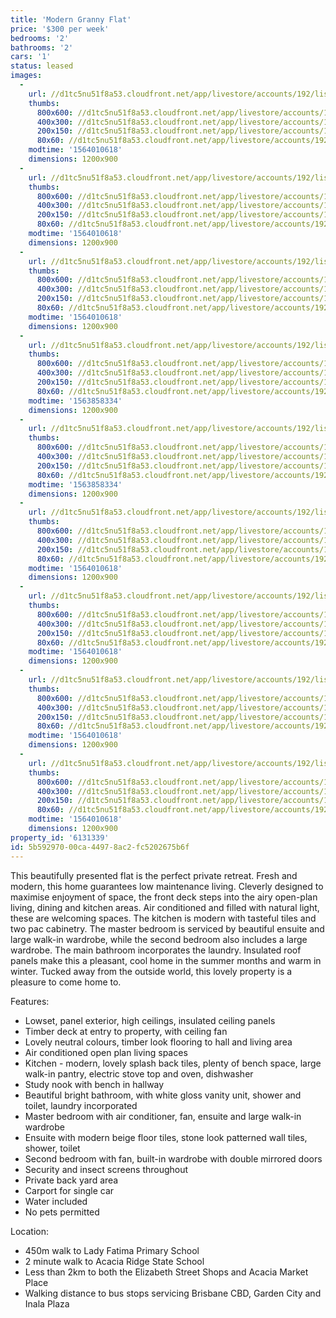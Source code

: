 ```yaml
---
title: 'Modern Granny Flat'
price: '$300 per week'
bedrooms: '2'
bathrooms: '2'
cars: '1'
status: leased
images:
  -
    url: //d1tc5nu51f8a53.cloudfront.net/app/livestore/accounts/192/listings/1998680/images/Watson-397b-Front-Da_6a6d-b156-020e-5ee2-4f89-7bef-1200-4d90_20190723025459.jpg
    thumbs:
      800x600: //d1tc5nu51f8a53.cloudfront.net/app/livestore/accounts/192/listings/1998680/images/Watson-397b-Front-Da_6a6d-b156-020e-5ee2-4f89-7bef-1200-4d90_20190723025459_800x600.jpg
      400x300: //d1tc5nu51f8a53.cloudfront.net/app/livestore/accounts/192/listings/1998680/images/Watson-397b-Front-Da_6a6d-b156-020e-5ee2-4f89-7bef-1200-4d90_20190723025459_400x300.jpg
      200x150: //d1tc5nu51f8a53.cloudfront.net/app/livestore/accounts/192/listings/1998680/images/Watson-397b-Front-Da_6a6d-b156-020e-5ee2-4f89-7bef-1200-4d90_20190723025459_200x150.jpg
      80x60: //d1tc5nu51f8a53.cloudfront.net/app/livestore/accounts/192/listings/1998680/images/Watson-397b-Front-Da_6a6d-b156-020e-5ee2-4f89-7bef-1200-4d90_20190723025459_80x60.jpg
    modtime: '1564010618'
    dimensions: 1200x900
  -
    url: //d1tc5nu51f8a53.cloudfront.net/app/livestore/accounts/192/listings/1998680/images/Watson-397b-Deck-Day_b916-464b-9792-1d58-bb45-b9df-90f4-da02_20190723025433.jpg
    thumbs:
      800x600: //d1tc5nu51f8a53.cloudfront.net/app/livestore/accounts/192/listings/1998680/images/Watson-397b-Deck-Day_b916-464b-9792-1d58-bb45-b9df-90f4-da02_20190723025433_800x600.jpg
      400x300: //d1tc5nu51f8a53.cloudfront.net/app/livestore/accounts/192/listings/1998680/images/Watson-397b-Deck-Day_b916-464b-9792-1d58-bb45-b9df-90f4-da02_20190723025433_400x300.jpg
      200x150: //d1tc5nu51f8a53.cloudfront.net/app/livestore/accounts/192/listings/1998680/images/Watson-397b-Deck-Day_b916-464b-9792-1d58-bb45-b9df-90f4-da02_20190723025433_200x150.jpg
      80x60: //d1tc5nu51f8a53.cloudfront.net/app/livestore/accounts/192/listings/1998680/images/Watson-397b-Deck-Day_b916-464b-9792-1d58-bb45-b9df-90f4-da02_20190723025433_80x60.jpg
    modtime: '1564010618'
    dimensions: 1200x900
  -
    url: //d1tc5nu51f8a53.cloudfront.net/app/livestore/accounts/192/listings/1998680/images/Watson-397b-Dining-D_a399-b9e7-3988-5a01-c847-ac08-7f37-4072_20190723025435.jpg
    thumbs:
      800x600: //d1tc5nu51f8a53.cloudfront.net/app/livestore/accounts/192/listings/1998680/images/Watson-397b-Dining-D_a399-b9e7-3988-5a01-c847-ac08-7f37-4072_20190723025435_800x600.jpg
      400x300: //d1tc5nu51f8a53.cloudfront.net/app/livestore/accounts/192/listings/1998680/images/Watson-397b-Dining-D_a399-b9e7-3988-5a01-c847-ac08-7f37-4072_20190723025435_400x300.jpg
      200x150: //d1tc5nu51f8a53.cloudfront.net/app/livestore/accounts/192/listings/1998680/images/Watson-397b-Dining-D_a399-b9e7-3988-5a01-c847-ac08-7f37-4072_20190723025435_200x150.jpg
      80x60: //d1tc5nu51f8a53.cloudfront.net/app/livestore/accounts/192/listings/1998680/images/Watson-397b-Dining-D_a399-b9e7-3988-5a01-c847-ac08-7f37-4072_20190723025435_80x60.jpg
    modtime: '1564010618'
    dimensions: 1200x900
  -
    url: //d1tc5nu51f8a53.cloudfront.net/app/livestore/accounts/192/listings/1998680/images/Watson-397b-Kitchen2_3ab0-89e7-ef9d-1d59-a7c0-5e90-1c0a-1de8_20190723025439.jpg
    thumbs:
      800x600: //d1tc5nu51f8a53.cloudfront.net/app/livestore/accounts/192/listings/1998680/images/Watson-397b-Kitchen2_3ab0-89e7-ef9d-1d59-a7c0-5e90-1c0a-1de8_20190723025439_800x600.jpg
      400x300: //d1tc5nu51f8a53.cloudfront.net/app/livestore/accounts/192/listings/1998680/images/Watson-397b-Kitchen2_3ab0-89e7-ef9d-1d59-a7c0-5e90-1c0a-1de8_20190723025439_400x300.jpg
      200x150: //d1tc5nu51f8a53.cloudfront.net/app/livestore/accounts/192/listings/1998680/images/Watson-397b-Kitchen2_3ab0-89e7-ef9d-1d59-a7c0-5e90-1c0a-1de8_20190723025439_200x150.jpg
      80x60: //d1tc5nu51f8a53.cloudfront.net/app/livestore/accounts/192/listings/1998680/images/Watson-397b-Kitchen2_3ab0-89e7-ef9d-1d59-a7c0-5e90-1c0a-1de8_20190723025439_80x60.jpg
    modtime: '1563858334'
    dimensions: 1200x900
  -
    url: //d1tc5nu51f8a53.cloudfront.net/app/livestore/accounts/192/listings/1998680/images/Watson-397b-Kitchen-_f11b-bdb9-4791-6734-c9e0-058e-a03d-e474_20190723025442.jpg
    thumbs:
      800x600: //d1tc5nu51f8a53.cloudfront.net/app/livestore/accounts/192/listings/1998680/images/Watson-397b-Kitchen-_f11b-bdb9-4791-6734-c9e0-058e-a03d-e474_20190723025442_800x600.jpg
      400x300: //d1tc5nu51f8a53.cloudfront.net/app/livestore/accounts/192/listings/1998680/images/Watson-397b-Kitchen-_f11b-bdb9-4791-6734-c9e0-058e-a03d-e474_20190723025442_400x300.jpg
      200x150: //d1tc5nu51f8a53.cloudfront.net/app/livestore/accounts/192/listings/1998680/images/Watson-397b-Kitchen-_f11b-bdb9-4791-6734-c9e0-058e-a03d-e474_20190723025442_200x150.jpg
      80x60: //d1tc5nu51f8a53.cloudfront.net/app/livestore/accounts/192/listings/1998680/images/Watson-397b-Kitchen-_f11b-bdb9-4791-6734-c9e0-058e-a03d-e474_20190723025442_80x60.jpg
    modtime: '1563858334'
    dimensions: 1200x900
  -
    url: //d1tc5nu51f8a53.cloudfront.net/app/livestore/accounts/192/listings/1998680/images/Watson-397b-Living-D_f76a-81ef-74fd-08de-ba48-7292-3729-3660_20190723025437.jpg
    thumbs:
      800x600: //d1tc5nu51f8a53.cloudfront.net/app/livestore/accounts/192/listings/1998680/images/Watson-397b-Living-D_f76a-81ef-74fd-08de-ba48-7292-3729-3660_20190723025437_800x600.jpg
      400x300: //d1tc5nu51f8a53.cloudfront.net/app/livestore/accounts/192/listings/1998680/images/Watson-397b-Living-D_f76a-81ef-74fd-08de-ba48-7292-3729-3660_20190723025437_400x300.jpg
      200x150: //d1tc5nu51f8a53.cloudfront.net/app/livestore/accounts/192/listings/1998680/images/Watson-397b-Living-D_f76a-81ef-74fd-08de-ba48-7292-3729-3660_20190723025437_200x150.jpg
      80x60: //d1tc5nu51f8a53.cloudfront.net/app/livestore/accounts/192/listings/1998680/images/Watson-397b-Living-D_f76a-81ef-74fd-08de-ba48-7292-3729-3660_20190723025437_80x60.jpg
    modtime: '1564010618'
    dimensions: 1200x900
  -
    url: //d1tc5nu51f8a53.cloudfront.net/app/livestore/accounts/192/listings/1998680/images/Watson-397b-Bathroom_69d7-d23c-4aca-3a20-5218-9fa8-8f17-4747_20190723025447.jpg
    thumbs:
      800x600: //d1tc5nu51f8a53.cloudfront.net/app/livestore/accounts/192/listings/1998680/images/Watson-397b-Bathroom_69d7-d23c-4aca-3a20-5218-9fa8-8f17-4747_20190723025447_800x600.jpg
      400x300: //d1tc5nu51f8a53.cloudfront.net/app/livestore/accounts/192/listings/1998680/images/Watson-397b-Bathroom_69d7-d23c-4aca-3a20-5218-9fa8-8f17-4747_20190723025447_400x300.jpg
      200x150: //d1tc5nu51f8a53.cloudfront.net/app/livestore/accounts/192/listings/1998680/images/Watson-397b-Bathroom_69d7-d23c-4aca-3a20-5218-9fa8-8f17-4747_20190723025447_200x150.jpg
      80x60: //d1tc5nu51f8a53.cloudfront.net/app/livestore/accounts/192/listings/1998680/images/Watson-397b-Bathroom_69d7-d23c-4aca-3a20-5218-9fa8-8f17-4747_20190723025447_80x60.jpg
    modtime: '1564010618'
    dimensions: 1200x900
  -
    url: //d1tc5nu51f8a53.cloudfront.net/app/livestore/accounts/192/listings/1998680/images/Watson-397b-Bed2-Day_028e-0ce7-37f7-0c73-2a78-2ad7-9076-ca1e_20190723025454.jpg
    thumbs:
      800x600: //d1tc5nu51f8a53.cloudfront.net/app/livestore/accounts/192/listings/1998680/images/Watson-397b-Bed2-Day_028e-0ce7-37f7-0c73-2a78-2ad7-9076-ca1e_20190723025454_800x600.jpg
      400x300: //d1tc5nu51f8a53.cloudfront.net/app/livestore/accounts/192/listings/1998680/images/Watson-397b-Bed2-Day_028e-0ce7-37f7-0c73-2a78-2ad7-9076-ca1e_20190723025454_400x300.jpg
      200x150: //d1tc5nu51f8a53.cloudfront.net/app/livestore/accounts/192/listings/1998680/images/Watson-397b-Bed2-Day_028e-0ce7-37f7-0c73-2a78-2ad7-9076-ca1e_20190723025454_200x150.jpg
      80x60: //d1tc5nu51f8a53.cloudfront.net/app/livestore/accounts/192/listings/1998680/images/Watson-397b-Bed2-Day_028e-0ce7-37f7-0c73-2a78-2ad7-9076-ca1e_20190723025454_80x60.jpg
    modtime: '1564010618'
    dimensions: 1200x900
  -
    url: //d1tc5nu51f8a53.cloudfront.net/app/livestore/accounts/192/listings/1998680/images/Watson-397b-Bed1-Day_8dc4-dce2-7c3c-b4b5-1b61-afae-ab65-7e2f_20190723025456.jpg
    thumbs:
      800x600: //d1tc5nu51f8a53.cloudfront.net/app/livestore/accounts/192/listings/1998680/images/Watson-397b-Bed1-Day_8dc4-dce2-7c3c-b4b5-1b61-afae-ab65-7e2f_20190723025456_800x600.jpg
      400x300: //d1tc5nu51f8a53.cloudfront.net/app/livestore/accounts/192/listings/1998680/images/Watson-397b-Bed1-Day_8dc4-dce2-7c3c-b4b5-1b61-afae-ab65-7e2f_20190723025456_400x300.jpg
      200x150: //d1tc5nu51f8a53.cloudfront.net/app/livestore/accounts/192/listings/1998680/images/Watson-397b-Bed1-Day_8dc4-dce2-7c3c-b4b5-1b61-afae-ab65-7e2f_20190723025456_200x150.jpg
      80x60: //d1tc5nu51f8a53.cloudfront.net/app/livestore/accounts/192/listings/1998680/images/Watson-397b-Bed1-Day_8dc4-dce2-7c3c-b4b5-1b61-afae-ab65-7e2f_20190723025456_80x60.jpg
    modtime: '1564010618'
    dimensions: 1200x900
property_id: '6131339'
id: 5b592970-00ca-4497-8ac2-fc5202675b6f
---
```

This beautifully presented flat is the perfect private retreat. Fresh and modern, this home guarantees low maintenance living. Cleverly designed to maximise enjoyment of space, the front deck steps into the airy open-plan living, dining and kitchen areas. Air conditioned and filled with natural light, these are welcoming spaces.  The kitchen is modern with tasteful tiles and two pac cabinetry. The master bedroom is serviced by beautiful ensuite and large walk-in wardrobe, while the second bedroom also includes a large wardrobe. The main bathroom incorporates the laundry. Insulated roof panels make this a pleasant, cool home in the summer months and warm in winter. Tucked away from the outside world, this lovely property is a pleasure to come home to.

Features:

*  Lowset, panel exterior, high ceilings, insulated ceiling panels
*  Timber deck at entry to property, with ceiling fan
*  Lovely neutral colours, timber look flooring to hall and living area
*  Air conditioned open plan living spaces
*  Kitchen - modern, lovely splash back tiles, plenty of bench space, large walk-in pantry, electric stove top and oven, dishwasher
*  Study nook with bench in hallway
*  Beautiful bright bathroom, with white gloss vanity unit, shower and toilet, laundry incorporated
*  Master bedroom with air conditioner, fan, ensuite and large walk-in wardrobe
* Ensuite with modern beige floor tiles, stone look patterned wall tiles, shower, toilet
*  Second bedroom with fan, built-in wardrobe with double mirrored doors
*  Security and insect screens throughout
*  Private back yard area
*  Carport for single car
*  Water included
*  No pets permitted

Location:
*  450m walk to Lady Fatima Primary School
*  2 minute walk to Acacia Ridge State School
*  Less than 2km to both the Elizabeth Street Shops and Acacia Market Place
*  Walking distance to bus stops servicing Brisbane CBD, Garden City and Inala Plaza